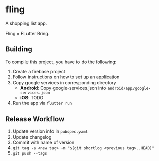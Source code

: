 # fling

A shopping list app.

Fling = FLutter Bring.

## Building

To compile this project, you have to do the following:

1. Create a firebase project
2. Follow instructions on how to set up an application
3. Copy google services in corresponding directory
    * **Android**: Copy google-services.json into `android/app/google-services.json`
    * **iOS**: TODO
4. Run the app via `flutter run`

## Release Workflow

1. Update version info in `pubspec.yaml`
2. Update changelog
3. Commit with name of version
4. `git tag -a <new tag> -m "$(git shortlog <previous tag>..HEAD)"`
5. `git push --tags`